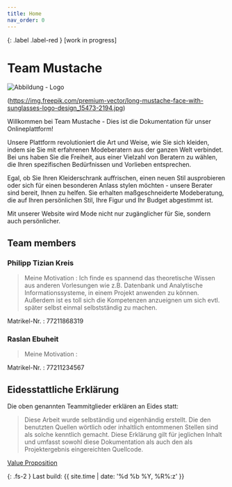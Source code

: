 ```yaml
---
title: Home
nav_order: 0
---
```


{: .label .label-red }
[work in progress]

# Team Mustache 

![Abbildung - Logo ](../assets/images/mustache_logo.jpg) 

(https://img.freepik.com/premium-vector/long-mustache-face-with-sunglasses-logo-design_15473-2194.jpg)

Willkommen bei Team Mustache - Dies ist die Dokumentation für unser Onlineplattform!

Unsere Plattform revolutioniert die Art und Weise, wie Sie sich kleiden, indem sie Sie mit erfahrenen Modeberatern aus der ganzen Welt verbindet. Bei uns haben Sie die Freiheit, aus einer Vielzahl von Beratern zu wählen, die Ihren spezifischen Bedürfnissen und Vorlieben entsprechen.

Egal, ob Sie Ihren Kleiderschrank auffrischen, einen neuen Stil ausprobieren oder sich für einen besonderen Anlass stylen möchten - unsere Berater sind bereit, Ihnen zu helfen. Sie erhalten maßgeschneiderte Modeberatung, die auf Ihren persönlichen Stil, Ihre Figur und Ihr Budget abgestimmt ist.

Mit unserer Website wird Mode nicht nur zugänglicher für Sie, sondern auch persönlicher.


## Team members

### Philipp Tizian Kreis

>Meine Motivation : Ich finde es spannend das theoretische Wissen aus anderen Vorlesungen wie z.B. Datenbank und Analytische Informationssysteme, in einem Projekt anwenden zu können.
Außerdem ist es toll sich die Kompetenzen anzueignen um sich evtl. später selbst einmal selbstständig zu machen.

Matrikel-Nr.
: 77211868319

### Raslan Ebuheit

>Meine Motivation : 

Matrikel-Nr.
: 77211234567

## Eidesstattliche Erklärung

Die oben genannten Teammitglieder erklären an Eides statt:

> Diese Arbeit wurde selbständig und eigenhändig erstellt. Die den benutzten Quellen wörtlich oder inhaltlich entommenen Stellen sind als solche kenntlich gemacht. Diese Erklärung gilt für jeglichen Inhalt und umfasst sowohl diese Dokumentation als auch den als Projektergebnis eingereichten Quellcode.


[Value Proposition](https://pillek.github.io/value-proposition.html)

{: .fs-2 }
Last build: {{ site.time | date: '%d %b %Y, %R%:z' }}